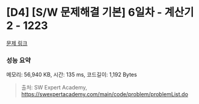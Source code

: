 # [D4] [S/W 문제해결 기본] 6일차 - 계산기2 - 1223 

[문제 링크](https://swexpertacademy.com/main/code/problem/problemDetail.do?contestProbId=AV14nnAaAFACFAYD) 

### 성능 요약

메모리: 56,940 KB, 시간: 135 ms, 코드길이: 1,192 Bytes



> 출처: SW Expert Academy, https://swexpertacademy.com/main/code/problem/problemList.do